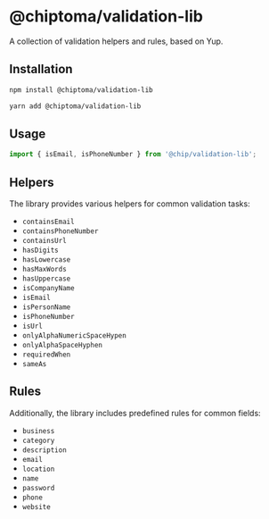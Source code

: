 # @chiptoma/validation-lib

A collection of validation helpers and rules, based on Yup.

## Installation

```sh
npm install @chiptoma/validation-lib
```

```sh
yarn add @chiptoma/validation-lib
```

## Usage

```js
import { isEmail, isPhoneNumber } from '@chip/validation-lib';
```

## Helpers

The library provides various helpers for common validation tasks:

- `containsEmail`
- `containsPhoneNumber`
- `containsUrl`
- `hasDigits`
- `hasLowercase`
- `hasMaxWords`
- `hasUppercase`
- `isCompanyName`
- `isEmail`
- `isPersonName`
- `isPhoneNumber`
- `isUrl`
- `onlyAlphaNumericSpaceHypen`
- `onlyAlphaSpaceHyphen`
- `requiredWhen`
- `sameAs`

## Rules

Additionally, the library includes predefined rules for common fields:

- `business`
- `category`
- `description`
- `email`
- `location`
- `name`
- `password`
- `phone`
- `website`
